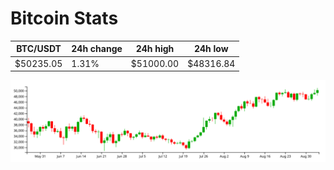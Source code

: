 # Bitcoin Stats

BTC/USDT|24h change|24h high|24h low|
|---|---|---|---|
|$50235.05|1.31%|$51000.00|$48316.84|

<img src="./chart.svg">
